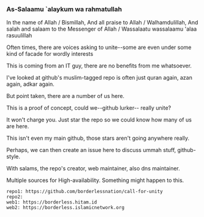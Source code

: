 ### As-Salaamu `alaykum wa rahmatullah

In the name of Allah / Bismillah,
And all praise to Allah / Walhamdulillah,
And salah and salaam to the Messenger of Allah / Wassalaatu wassalaamu 'alaa rasuulillah

Often times, there are voices asking to unite--some are even under some kind of facade for wordly interests

This is coming from an IT guy, there are no benefits from me whatsoever.

I've looked at github's muslim-tagged repo is often just quran again, azan again, adkar again.

But point taken, there are a number of us here.

This is a proof of concept, could we--github lurker-- really unite?

It won't charge you. Just star the repo so we could know how many of us are here.

This isn't even my main github, those stars aren't going anywhere really.

Perhaps, we can then create an issue here to discuss ummah stuff, github-style.

With salams,
the repo's creator, web maintainer, also dns maintainer.

Multiple sources for High-availability. Something might happen to this.

```
repo1: https://github.com/borderlessnation/call-for-unity
repo2:
web1: https://borderless.hitam.id
web2: https://borderless.islamicnetwork.org
```
